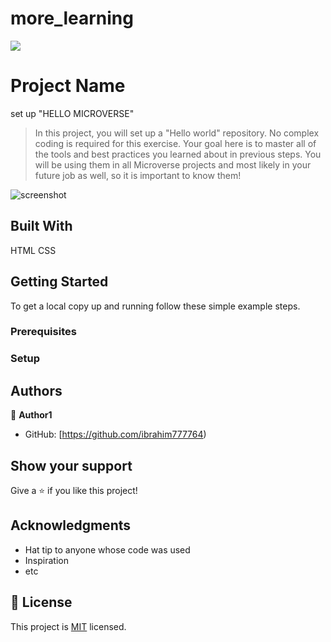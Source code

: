 # more_learning

![](https://img.shields.io/badge/Microverse-blueviolet)

# Project Name
set up "HELLO MICROVERSE"

>
> In this project, you will set up a "Hello world" repository. No complex coding is required for this exercise. Your goal here is to master all of the tools and best practices you learned about in previous steps. You will be using them in all Microverse projects and most likely in your future job as well, so it is important to know them!

![screenshot](./screenshot.png)

## Built With
HTML
CSS




## Getting Started

To get a local copy up and running follow these simple example steps.

### Prerequisites

### Setup


## Authors

👤 **Author1**

- GitHub: [https://github.com/ibrahim777764)



## Show your support

Give a ⭐️ if you like this project!

## Acknowledgments

- Hat tip to anyone whose code was used
- Inspiration
- etc

## 📝 License

This project is [MIT](./MIT.md) licensed.
